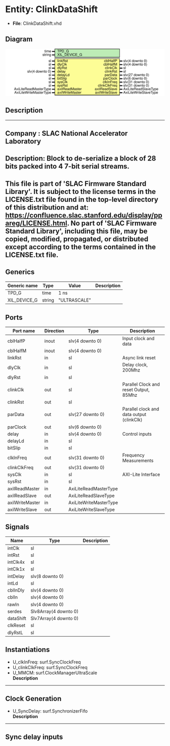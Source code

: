 # Entity: ClinkDataShift

- **File**: ClinkDataShift.vhd
## Diagram

![Diagram](ClinkDataShift.svg "Diagram")
## Description

-----------------------------------------------------------------------------
 Company    : SLAC National Accelerator Laboratory
-----------------------------------------------------------------------------
 Description:
 Block to de-serialize a block of 28 bits packed into 4 7-bit serial streams.
-----------------------------------------------------------------------------
 This file is part of 'SLAC Firmware Standard Library'.
 It is subject to the license terms in the LICENSE.txt file found in the
 top-level directory of this distribution and at:
    https://confluence.slac.stanford.edu/display/ppareg/LICENSE.html.
 No part of 'SLAC Firmware Standard Library', including this file,
 may be copied, modified, propagated, or distributed except according to
 the terms contained in the LICENSE.txt file.
-----------------------------------------------------------------------------
## Generics

| Generic name | Type   | Value        | Description |
| ------------ | ------ | ------------ | ----------- |
| TPD_G        | time   | 1 ns         |             |
| XIL_DEVICE_G | string | "ULTRASCALE" |             |
## Ports

| Port name       | Direction | Type                   | Description                               |
| --------------- | --------- | ---------------------- | ----------------------------------------- |
| cblHalfP        | inout     | slv(4 downto 0)        | Input clock and data                      |
| cblHalfM        | inout     | slv(4 downto 0)        |                                           |
| linkRst         | in        | sl                     | Async link reset                          |
| dlyClk          | in        | sl                     | Delay clock, 200Mhz                       |
| dlyRst          | in        | sl                     |                                           |
| clinkClk        | out       | sl                     | Parallel Clock and reset Output, 85Mhz    |
| clinkRst        | out       | sl                     |                                           |
| parData         | out       | slv(27 downto 0)       | Parallel clock and data output (clinkClk) |
| parClock        | out       | slv(6 downto 0)        |                                           |
| delay           | in        | slv(4 downto 0)        | Control inputs                            |
| delayLd         | in        | sl                     |                                           |
| bitSlip         | in        | sl                     |                                           |
| clkInFreq       | out       | slv(31 downto 0)       | Frequency Measurements                    |
| clinkClkFreq    | out       | slv(31 downto 0)       |                                           |
| sysClk          | in        | sl                     | AXI-Lite Interface                        |
| sysRst          | in        | sl                     |                                           |
| axilReadMaster  | in        | AxiLiteReadMasterType  |                                           |
| axilReadSlave   | out       | AxiLiteReadSlaveType   |                                           |
| axilWriteMaster | in        | AxiLiteWriteMasterType |                                           |
| axilWriteSlave  | out       | AxiLiteWriteSlaveType  |                                           |
## Signals

| Name      | Type                  | Description |
| --------- | --------------------- | ----------- |
| intClk    | sl                    |             |
| intRst    | sl                    |             |
| intClk4x  | sl                    |             |
| intClk1x  | sl                    |             |
| intDelay  | slv(8 downto 0)       |             |
| intLd     | sl                    |             |
| cblInDly  | slv(4 downto 0)       |             |
| cblIn     | slv(4 downto 0)       |             |
| rawIn     | slv(4 downto 0)       |             |
| serdes    | Slv8Array(4 downto 0) |             |
| dataShift | Slv7Array(4 downto 0) |             |
| clkReset  | sl                    |             |
| dlyRstL   | sl                    |             |
## Instantiations

- U_clkInFreq: surf.SyncClockFreq
- U_clinkClkFreq: surf.SyncClockFreq
- U_MMCM: surf.ClockManagerUltraScale
</br>**Description**
------------------------------------
 Clock Generation
------------------------------------

- U_SyncDelay: surf.SynchronizerFifo
</br>**Description**
------------------------------------
 Sync delay inputs
------------------------------------

